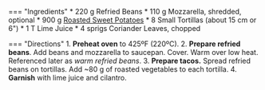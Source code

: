 === "Ingredients"
    * 220 g Refried Beans
    * 110 g Mozzarella, shredded, optional
    * 900 g [Roasted Sweet Potatoes](../../salads-soups-sides/sides/potatoes/roasted-potatoes.md)
    * 8 Small Tortillas (about 15 cm or 6")
    * 1 T Lime Juice
    * 4 sprigs Coriander Leaves, chopped

=== "Directions"
    1. **Preheat oven** to 425ºF (220ºC).
    2. **Prepare refried beans**. Add beans and mozzarella to saucepan. Cover. Warm over low heat. Referenced later as *warm refried beans*.
    3. **Prepare tacos.** Spread refried beans on tortillas. Add ~80 g of roasted vegetables to each tortilla.
    4. **Garnish** with lime juice and cilantro.

[^1]:
    [El Arboria Taqueria.](https://goo.gl/maps/5rY1W9N4L1KLBRGN8) Brighton, MI.
[^2]:
    Perelman, Deb. ["Sweet Potato Tacos."](https://smittenkitchen.com/2018/03/sweet-potato-tacos/) *Smitten Kitchen.* March 2018.
